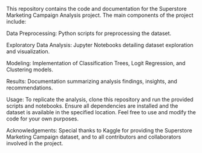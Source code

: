 This repository contains the code and documentation for the Superstore Marketing Campaign Analysis project. The main components of the project include:

Data Preprocessing: 
Python scripts for preprocessing the dataset.

Exploratory Data Analysis: 
Jupyter Notebooks detailing dataset exploration and visualization.

Modeling:
Implementation of Classification Trees, Logit Regression, and Clustering models.

Results:
Documentation summarizing analysis findings, insights, and recommendations.

Usage:
To replicate the analysis, clone this repository and run the provided scripts and notebooks. Ensure all dependencies are installed and the dataset is available in the specified location.
Feel free to use and modify the code for your own purposes.

Acknowledgements:
Special thanks to Kaggle for providing the Superstore Marketing Campaign dataset, and to all contributors and collaborators involved in the project.
